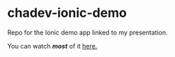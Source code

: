 # chadev-ionic-demo
Repo for the Ionic demo app linked to my presentation. 

You can watch *__most__* of it [here.](https://www.youtube.com/watch?v=qbkZ5ToL_C0)
